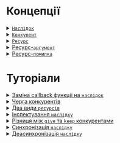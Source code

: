 # Концепції

<details>
  <summary><a href="./concept/Consequence.md#наслідок">
    <code>Наслідок</code>
  </a></summary>
    Це об'єкт синхронізації, що розширює можливості при написанні асинхронного коду.
</details>

<details>
  <summary><a href="./concept/Competitor.md#конкурент">
    <code>Конкурент</code>
  </a></summary>
    Одним із двох видів данних, що можуть міститись у <a href="./concept/Consequence.md#наслідок">наслідку</a> є
    <code>конкурент</code> - рутина-обробник <a href="./concept/Resource.md#наслідок">ресурсу</a>,
    що передається у <code>наслідок</code>.
</details>

<details>
  <summary><a href="./concept/Resource.md#ресурс">
    <code>Ресурс</code>
  </a></summary>
    Одним із двох видів данних, що можуть міститись у <a href="./concept/Consequence.md#наслідок">наслідку</a> є
    <code>ресурс</code> - дані, що передаються у <code>наслідок</code> для подальшої обробки.
</details>

<details>
  <summary><a href="./concept/ResourceArgument.md#ресурс-аргумент">
    Ресурс-<code>аргумент</code>
  </a></summary>
    Це об'єкт, один із двох видів <a href="./concept/Resource.md#ресурс">ресурсів</a>, що передається у
    <a href="./concept/Consequence.md#наслідок">наслідок</a>.
</details>

<details>
  <summary><a href="./concept/ResourceError.md#ресурс-помилка">
    Ресурс-<code>помилка</code>
  </a></summary>
    Це об'єкт, один із двох видів <a href="./concept/Resource.md#ресурс">ресурсів</a>, що передається у
    <a href="./concept/Consequence.md#наслідок">наслідок</a>.
</details>

# Туторіали

<details>
  <summary><a href="./tutorial/ReplacingCallbackByConsequence.md#заміна-callback-функції-на-наслідок">
    Заміна callback функції на <code>наслідок</code>
  </a></summary>
    Як правильно використати <a href="./concept/Consequence.md#наслідок">наслідок</a> у рутинах, що приймають як
    аргумент callback функцію, передавши замість неї об'єкт класу <code>Consequence</code>.
</details>

<details>
  <summary><a href="./tutorial/CompetitorsQue.md#черга-конкурентів">
    Черга конкурентів
  </a></summary>
    Що таке черга <a href="./concept/Competitor.md#конкурент">конкурентів</a> 
    <a href="./concept/Consequence.md#наслідок">наслідку</a> та як правильно користуватись рутинами-конкурентами.
</details>

<details>
  <summary><a href="./tutorial/TwoKindOfResources.md#два-види-ресурсів">
    Два види <code>ресурсів</code>
  </a></summary>
    Які бувають види <a href="./concept/Resource.md#ресурс">ресурсів</a>, що передаються у 
    <a href="./concept/Consequence.md#наслідок">наслідок</a> та як правильно їх обробляти.
</details>

<details>
  <summary><a href="./tutorial/InspectingConsequence.md#інспектування-наслідку">
    Інспектування <code>наслідку</code>
  </a></summary>
  Як правильно перевірити стан <a href="./concept/Consequence.md#наслідок">наслідку</a> та взаємодіяти із його
  вмістом(<a href="./concept/Resource.md#ресурс">ресурсами</a> і <a href="./concept/Competitor.md#конкурент">конкурентами</a>),
  в ході виконання програми.
</details>

<details>
  <summary><a href="./tutorial/GiveKeepDifference.md#різниця-між-give-та-keep-конкурентами">
  Різниця між <code>give</code> та <code>keep</code> конкурентами
  </a></summary>
  Коли використовувати <code>give</code>, а коли <code>keep</code> конкурент.
</details>

<details>
  <summary><a href="./tutorial/SynchronizingConsequence.md#синхронізація-наслідку">
  Синхронізація <code>наслідку</code>
  </a></summary>
  Як виконати синхронізацію <a href="./concept/Consequence.md#наслідок">наслідку</a> в синхронному коді.
</details>

<details>
  <summary><a href="./tutorial/DeasynchronizingConsequence.md#деасинхронізація-наслідку">
  Деасинхронізація <code>наслідку</code>
  </a></summary>
  Як виконати деасинхронізацію <a href="./concept/Consequence.md#наслідок">наслідку</a> в асинхронному коді.
</details>

